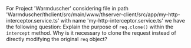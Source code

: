 For Project 'Warmduscher' considering file in path 'Warmduscher/thclient/src/main/www/thserver-client/src/app/my-http-interceptor.service.ts' with name 'my-http-interceptor.service.ts' we have the following question: 
Explain the purpose of `req.clone()` within the `intercept` method. Why is it necessary to clone the request instead of directly modifying the original `req` object?